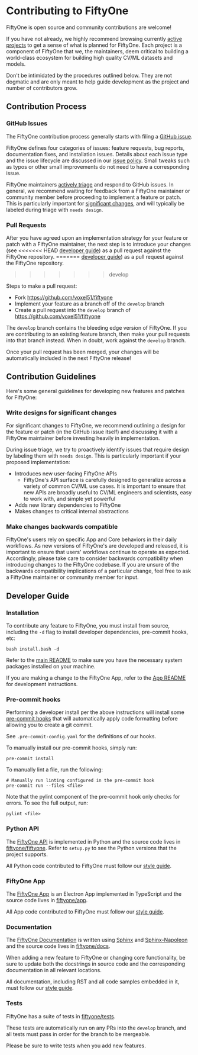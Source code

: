 # Contributing to FiftyOne

FiftyOne is open source and community contributions are welcome!

If you have not already, we highly recommend browsing currently
[active projects](https://github.com/voxel51/fiftyone/projects?type=classic) to
get a sense of what is planned for FiftyOne. Each project is a component of
FiftyOne that we, the maintainers, deem critical to building a world-class
ecosystem for building high quality CV/ML datasets and models.

Don't be intimidated by the procedures outlined below. They are not dogmatic
and are only meant to help guide development as the project and number of
contributors grow.

## Contribution Process

### GitHub Issues

The FiftyOne contribution process generally starts with filing a
[GitHub issue](https://github.com/voxel51/fiftyone/issues).

FiftyOne defines four categories of issues: feature requests, bug reports,
documentation fixes, and installation issues. Details about each issue type and
the issue lifecycle are discussed in our [issue policy](ISSUE_POLICY.md). Small
tweaks such as typos or other small improvements do not need to have a
corresponding issue.

FiftyOne maintainers [actively triage](ISSUE_TRIAGE.md) and respond to GitHub
issues. In general, we recommend waiting for feedback from a FiftyOne
maintainer or community member before proceeding to implement a feature or
patch. This is particularly important for
[significant changes](#write-designs-for-significant-changes), and will
typically be labeled during triage with `needs design`.

### Pull Requests

After you have agreed upon an implementation strategy for your feature or patch
with a FiftyOne maintainer, the next step is to introduce your changes (see
<<<<<<< HEAD [developer guide](#developer-guide)) as a pull request against the
FiftyOne repository. ======= [developer guide](#developer-guide)) as a pull
request against the FiftyOne repository.

> > > > > > > develop

Steps to make a pull request:

-   Fork https://github.com/voxel51/fiftyone
-   Implement your feature as a branch off of the `develop` branch
-   Create a pull request into the `develop` branch of
    https://github.com/voxel51/fiftyone

The `develop` branch contains the bleeding edge version of FiftyOne. If you are
contributing to an existing feature branch, then make your pull requests into
that branch instead. When in doubt, work against the `develop` branch.

Once your pull request has been merged, your changes will be automatically
included in the next FiftyOne release!

## Contribution Guidelines

Here's some general guidelines for developing new features and patches for
FiftyOne:

### Write designs for significant changes

For significant changes to FiftyOne, we recommend outlining a design for the
feature or patch (in the GitHub issue itself) and discussing it with a FiftyOne
maintainer before investing heavily in implementation.

During issue triage, we try to proactively identify issues that require design
by labeling them with `needs design`. This is particularly important if your
proposed implementation:

-   Introduces new user-facing FiftyOne APIs
    -   FiftyOne's API surface is carefully designed to generalize across a
        variety of common CV/ML use cases. It is important to ensure that new
        APIs are broadly useful to CV/ML engineers and scientists, easy to work
        with, and simple yet powerful
-   Adds new library dependencies to FiftyOne
-   Makes changes to critical internal abstractions

### Make changes backwards compatible

FiftyOne's users rely on specific App and Core behaviors in their daily
workflows. As new versions of FiftyOne's are developed and released, it is
important to ensure that users' workflows continue to operate as expected.
Accordingly, please take care to consider backwards compatibility when
introducing changes to the FiftyOne codebase. If you are unsure of the
backwards compatibility implications of a particular change, feel free to ask a
FiftyOne maintainer or community member for input.

## Developer Guide

### Installation

To contribute any feature to FiftyOne, you must install from source, including
the `-d` flag to install developer dependencies, pre-commit hooks, etc:

```shell
bash install.bash -d
```

Refer to the [main README](README.md#installing-from-source) to make sure you
have the necessary system packages installed on your machine.

If you are making a change to the FiftyOne App, refer to the
[App README](app/README.md) for development instructions.

### Pre-commit hooks

Performing a developer install per the above instructions will install some
[pre-commit hooks](https://pre-commit.com/) that will automatically apply code
formatting before allowing you to create a git commit.

See `.pre-commit-config.yaml` for the definitions of our hooks.

To manually install our pre-commit hooks, simply run:

```shell
pre-commit install
```

To manually lint a file, run the following:

```shell
# Manually run linting configured in the pre-commit hook
pre-commit run --files <file>
```

Note that the pylint component of the pre-commit hook only checks for errors.
To see the full output, run:

```shell
pylint <file>
```

### Python API

The [FiftyOne API](https://voxel51.com/docs/fiftyone/user_guide/basics.html) is
implemented in Python and the source code lives in
[fiftyone/fiftyone](https://github.com/voxel51/fiftyone/tree/develop/fiftyone).
Refer to `setup.py` to see the Python versions that the project supports.

All Python code contributed to FiftyOne must follow our
[style guide](STYLE_GUIDE.md#python-style-guide).

### FiftyOne App

The [FiftyOne App](https://voxel51.com/docs/fiftyone/user_guide/app.html) is an
Electron App implemented in TypeScript and the source code lives in
[fiftyone/app](https://github.com/voxel51/fiftyone/tree/develop/app).

All App code contributed to FiftyOne must follow our
[style guide](STYLE_GUIDE.md#app-style-guide).

### Documentation

The [FiftyOne Documentation](https://fiftyone.ai) is written using
[Sphinx](https://www.sphinx-doc.org/en/master) and
[Sphinx-Napoleon](https://pypi.python.org/pypi/sphinxcontrib-napoleon) and the
source code lives in
[fiftyone/docs](https://github.com/voxel51/fiftyone/tree/develop/docs).

When adding a new feature to FiftyOne or changing core functionality, be sure
to update both the docstrings in source code and the corresponding
documentation in all relevant locations.

All documentation, including RST and all code samples embedded in it, must
follow our [style guide](STYLE_GUIDE.md#documentation-style-guide).

### Tests

FiftyOne has a suite of tests in
[fiftyone/tests](https://github.com/voxel51/fiftyone/tree/develop/tests).

These tests are automatically run on any PRs into the `develop` branch, and all
tests must pass in order for the branch to be mergeable.

Please be sure to write tests when you add new features.
